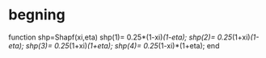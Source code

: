 # begning
function shp=Shapf(xi,eta)
    shp(1)= 0.25*(1-xi)*(1-eta);
    shp(2)= 0.25*(1+xi)*(1-eta);
    shp(3)= 0.25*(1+xi)*(1+eta);
    shp(4)= 0.25*(1-xi)*(1+eta);
end

